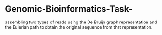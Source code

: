 # Genomic-Bioinformatics-Task-
assembling two types of reads using the De Bruijn graph representation and the Eulerian path to obtain the original sequence from that representation.
